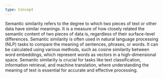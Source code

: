 ```yaml
---
type: Concept
---
```


Semantic similarity refers to the degree to which two pieces of text or other data have similar meanings. It is a measure of how closely related the semantic content of two pieces of data is, regardless of their surface-level differences. Semantic similarity is often used in natural language processing (NLP) tasks to compare the meaning of sentences, phrases, or words. It can be calculated using various methods, such as cosine similarity between word embeddings, which represent words as vectors in a high-dimensional space. Semantic similarity is crucial for tasks like text classification, information retrieval, and machine translation, where understanding the meaning of text is essential for accurate and effective processing.
